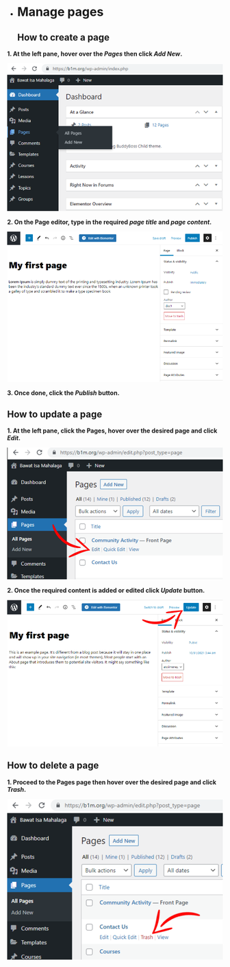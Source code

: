 - # Manage pages
  <h2>How to create a page</h2>
  
 **1. At the left pane, hover over the _Pages_ then click _Add New_.**

![Image3.1](/img/3.1.PNG)


 **2. On the Page editor, type in the required _page title_ and _page content_.**

![Image3.2](/img/3.2.PNG)


 **3. Once done, click the _Publish_ button.**


  <h2> How to update a page </h2>
  
 **1. At the left pane, click the Pages, hover over the desired page and click _Edit_.**

![Image3.3](/img/3.3.PNG) 


 **2. Once the required content is added or edited click _Update_ button.** 

![Image3.4](/img/3.4.PNG)


  <h2>How to delete a page</h2>
  
  **1. Proceed to the Pages page then hover over the desired page and click _Trash_.**

![Image3.5](/img/3.5.PNG)
